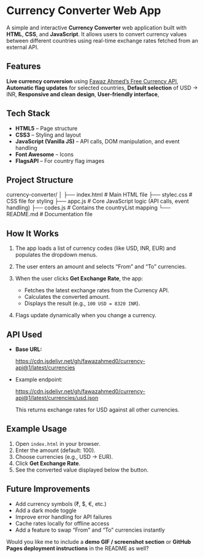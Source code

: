 
#  Currency Converter Web App

A simple and interactive **Currency Converter** web application built with **HTML**, **CSS**, and **JavaScript**.
It allows users to convert currency values between different countries using real-time exchange rates fetched from an external API.



## Features

**Live currency conversion** using [Fawaz Ahmed’s Free Currency API](https://github.com/fawazahmed0/currency-api), 
**Automatic flag updates** for selected countries,
**Default selection** of USD → INR,
**Responsive and clean design**,
**User-friendly interface**,


##  Tech Stack

* **HTML5** – Page structure
* **CSS3** – Styling and layout
* **JavaScript (Vanilla JS)** – API calls, DOM manipulation, and event handling
* **Font Awesome** – Icons
* **FlagsAPI** – For country flag images


##  Project Structure

currency-converter/
│
├── index.html          # Main HTML file
├── stylec.css          # CSS file for styling
├── appc.js             # Core JavaScript logic (API calls, event handling)
├── codes.js            # Contains the countryList mapping
└── README.md           # Documentation file


##  How It Works

1. The app loads a list of currency codes (like USD, INR, EUR) and populates the dropdown menus.
2. The user enters an amount and selects “From” and “To” currencies.
3. When the user clicks **Get Exchange Rate**, the app:

   * Fetches the latest exchange rates from the Currency API.
   * Calculates the converted amount.
   * Displays the result (e.g., `100 USD = 8320 INR`).
4. Flags update dynamically when you change a currency.


## API Used

* **Base URL:**

  https://cdn.jsdelivr.net/gh/fawazahmed0/currency-api@1/latest/currencies

* Example endpoint:

  https://cdn.jsdelivr.net/gh/fawazahmed0/currency-api@1/latest/currencies/usd.json
  

  This returns exchange rates for USD against all other currencies.




##  Example Usage

1. Open `index.html` in your browser.
2. Enter the amount (default: 100).
3. Choose currencies (e.g., USD → EUR).
4. Click **Get Exchange Rate**.
5. See the converted value displayed below the button.



##  Future Improvements

* Add currency symbols (₹, $, €, etc.)
* Add a dark mode toggle
* Improve error handling for API failures
* Cache rates locally for offline access
* Add a feature to swap “From” and “To” currencies instantly


Would you like me to include a **demo GIF / screenshot section** or **GitHub Pages deployment instructions** in the README as well?
